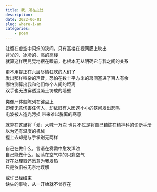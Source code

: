 ```yaml
---
title: 我、所在之处
description: 
date: 2022-06-01
slug: where-i-am
categories:
    - poem
---
```


驻留在虚空中闪烁的狭间，只有高楼在视网膜上映出  
背光的、冰冷的、高的高楼  
就算这样明晃晃地摆在眼前，也根本无从明确它与我之间的关系

更不用提正在六层尽情狂欢的人们了  
发出那样喧杂的声音，恐怕在数十平方米的房间塞进了百人有余  
哪怕测算出我和他们每个人间的距离  
双手也无法穿透混凝土铸成的墙壁

类像尸体般陈列在键盘上  
即使无意伤害任何人，却依旧有人因这小小的狭间发出悲鸣    
电波被人造光污损 
带来难以脱离的寒意

就算在这里将「爱」大喊一万次
也只不过是将自己铺陈在精神科的诊断手册  
以为还有温度的机械  
握上去却是与手掌别无两样

自己在做什么，言语在雾霭中愈发浑浊  
自己能做什么，回荡在空气中的只剩空气  
好在处理器还愿意为我发热  
只是依旧被无奈地误解

或许已经结束  
缺失的事物，从一开始就不曾存在